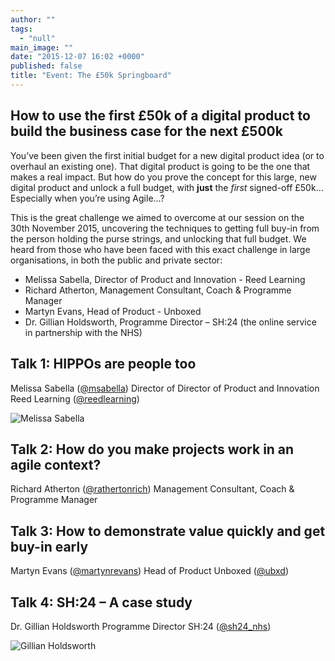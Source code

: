 ```yaml
---
author: ""
tags: 
  - "null"
main_image: ""
date: "2015-12-07 16:02 +0000"
published: false
title: "Event: The £50k Springboard"
---
```



## How to use the first £50k of a digital product to build the business case for the next £500k

You’ve been given the first initial budget for a new digital product idea (or to overhaul an existing one). That digital product is going to be the one that makes a real impact. But how do you prove the concept for this large, new digital product and unlock a full budget, with **just** the _first_ signed-off £50k… Especially when you’re using Agile…?

This is the great challenge we aimed to overcome at our session on the 30th November 2015, uncovering the techniques to getting full buy-in from the person holding the purse strings, and unlocking that full budget. We heard from those who have been faced with this exact challenge in large organisations, in both the public and private sector:
 
- Melissa Sabella, Director of Product and Innovation - Reed Learning
- Richard Atherton, Management Consultant, Coach & Programme Manager
- Martyn Evans, Head of Product - Unboxed
- Dr. Gillian Holdsworth, Programme Director – SH:24 (the online service in partnership with the NHS)


## Talk 1: HIPPOs are people too

Melissa Sabella ([@msabella](https://twitter.com/msabella))
Director of Director of Product and Innovation
Reed Learning ([@reedlearning](https://twitter.com/reedlearning))

![Melissa Sabella]({{site.baseurl}}/http://bit.ly/1jKpTRX)

## Talk 2: How do you make projects work in an agile context?
 
Richard Atherton ([@rathertonrich](https://twitter.com/RathertonRich))
Management Consultant, Coach & Programme Manager


## Talk 3: How to demonstrate value quickly and get buy-in early

Martyn Evans ([@martynrevans](https://twitter.com/martynrevans))
Head of Product
Unboxed ([@ubxd](https://twitter.com/Ubxd))



## Talk 4: SH:24 – A case study
 
Dr. Gillian Holdsworth
Programme Director
SH:24 ([@sh24_nhs](https://twitter.com/sh24_nhs))

![Gillian Holdsworth]({{site.baseurl}}/http://i1291.photobucket.com/albums/b548/grammccram/IMG_1267_zpsdxjhkyrg.jpg)

